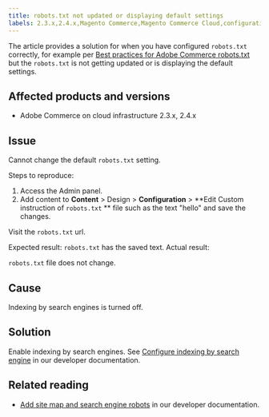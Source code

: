 ```yaml
---
title: robots.txt not updated or displaying default settings
labels: 2.3.x,2.4.x,Magento Commerce,Magento Commerce Cloud,configuration,default,robots.txt,settings,troubleshooting,Adobe Commerce,cloud infrastructure,on-premises
---
```


The article provides a solution for when you have configured `robots.txt` correctly, for example per [Best practices for Adobe Commerce robots.txt](https://support.magento.com/hc/en-us/articles/360048754931) but the `robots.txt` is not getting updated or is displaying the default settings.

## Affected products and versions

* Adobe Commerce on cloud infrastructure 2.3.x, 2.4.x

## Issue

Cannot change the default `robots.txt` setting.

 <span class="wysiwyg-underline">Steps to reproduce:</span>

1. Access the Admin panel.
1. Add content to **Content** > Design > **Configuration** > **Edit Custom instruction of `robots.txt` ** file such as the text "hello" and save the changes.

Visit the `robots.txt` url.

 <span class="wysiwyg-underline">Expected result:</span>  `robots.txt` has the saved text. <span class="wysiwyg-underline">Actual result:</span>

 `robots.txt` file does not change.

## Cause

Indexing by search engines is turned off.

## Solution

Enable indexing by search engines. See [Configure indexing by search engine](https://devdocs.magento.com/cloud/trouble/robots-sitemap.html#configure-indexing-by-search-engine) in our developer documentation.

## Related reading

* [Add site map and search engine robots](https://devdocs.magento.com/cloud/trouble/robots-sitemap.html) in our developer documentation. 
